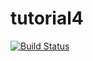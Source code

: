 # tutorial4
[![Build Status](https://travis-ci.com/AllDayNZ/tutorial4.svg?branch=master)](https://travis-ci.com/AllDayNZ/tutorial4)
